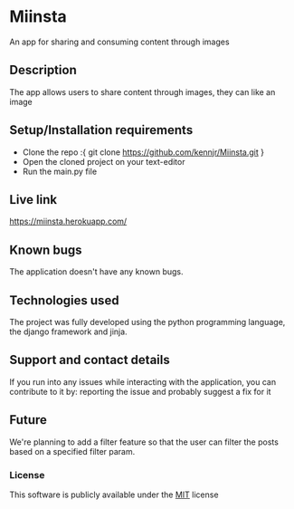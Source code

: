 # Miinsta
An app for sharing and consuming content through images

## Description
The app allows users to share content through images, they can like an image

## Setup/Installation requirements
* Clone the repo :{ git clone https://github.com/kennjr/Miinsta.git }
* Open the cloned project on your text-editor
* Run the main.py file

## Live link
https://miinsta.herokuapp.com/

## Known bugs
The application doesn't have any known bugs.

## Technologies used
The project was fully developed using the python programming language, the django framework and jinja.

## Support and contact details
If you run into any issues while interacting with the application, you can contribute to it by: reporting the issue and probably suggest a fix for it

## Future
We're planning to add a filter feature so that the user can filter the posts based on a specified filter param.

### License 
This software is publicly available under the [MIT](LICENSE) license